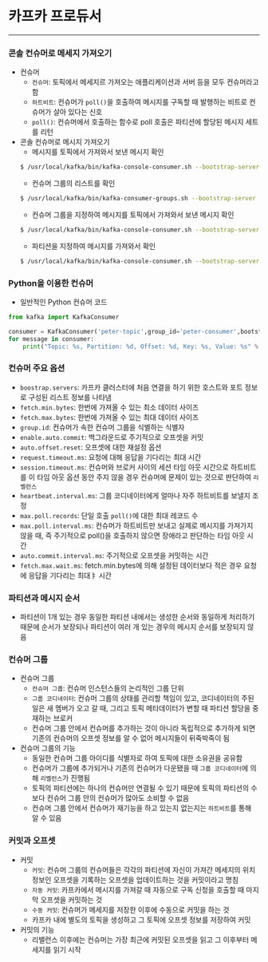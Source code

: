 
# 카프카 프로듀서

<hr>

### 콘솔 컨슈머로 메세지 가져오기
* 컨슈머
  * `컨슈머`: 토픽에서 메세지르 가져오는 애플리케이션과 서버 등을 모두 컨슈머라고 함
  * `하트비트`: 컨슈머가 `poll()`을 호출하여 메시지를 구독할 때 발행하는 비트로 컨슈머가 살아 있다는 신호 
  * `poll()`: 컨슈머에서 호출하는 함수로 poll 호출은 파티션에 할당된 메시지 세트를 리턴
* 콘솔 컨슈머로 메시지 가져오기
  * 메시지를 토픽에서 가져와서 보낸 메시지 확인
  ```bash
  $ /usr/local/kafka/bin/kafka-console-consumer.sh --bootstrap-server {카프카 노드:포트 번호,...} --topic {토픽 이름} --from-beginning
  ```
  * 컨슈머 그룹의 리스트를 확인
  ```bash
  $ /usr/local/kafka/bin/kafka-consumer-groups.sh --bootstrap-server {카프카 노드:포트 번호,...} --list
  ```
  * 컨슈머 그룹을 지정하여 메시지를 토픽에서 가져와서 보낸 메시지 확인
  ```bash
  $ /usr/local/kafka/bin/kafka-console-consumer.sh --bootstrap-server {카프카 노드:포트 번호,...} --topic {토픽 이름} --group {그룹 이름} --from-beginning
  ```
  * 파티션을 지정하여 메시지를 가져와서 확인
  ```bash
  $ /usr/local/kafka/bin/kafka-console-consumer.sh --bootstrap-server {카프카 노드:포트 번호,...} --topic {토픽 이름} --partition {파티션 번호} --from-beginning
  ```

### Python을 이용한 컨슈머
* 일반적인 Python 컨슈머 코드
```py
from kafka import KafkaConsumer

consumer = KafkaConsumer('peter-topic',group_id='peter-consumer',bootstrap_servers='peter-kafka001:9092,peter-kafka002:9092,peter-kafka003:9092', enable_auto_commit=True, auto_offset_reset='latest')
for message in consumer:
    print("Topic: %s, Partition: %d, Offset: %d, Key: %s, Value: %s" % (message.topic, message.partition, message.offset, message.key, message.value.decode('utf-8')))
```

### 컨슈머 주요 옵션
* `boostrap.servers`: 카프카 클러스터에 처음 연결을 하기 위한 호스트와 포트 정보로 구성된 리스트 정보를 나타냄
* `fetch.min.bytes`: 한번에 가져올 수 있는 최소 데이터 사이즈
* `fetch.max.bytes`: 한번에 가져올 수 있는 최대 데이터 사이즈
* `group.id`: 컨슈머가 속한 컨슈머 그룹을 식별하는 식별자
* `enable.auto.commit`: 백그라운드로 주기적으로 오프셋을 커밋
* `auto.offset.reset`: 오프셋에 대한 재설정 옵션
* `request.timeout.ms`: 요청에 대해 응답을 기다리는 최대 시간
* `session.timeout.ms`: 컨슈머와 브로커 사이의 세션 타임 아웃 시간으로 하트비트를 이 타임 아웃 옵션 동안 주지 않을 경우 컨슈머에 문제이 있는 것으로 판단하여 `리벨런스`
* `heartbeat.interval.ms`: 그룹 코디네이터에게 얼마나 자주 하트비트를 보낼지 조정
* `max.poll.records`: 단일 호출 `poll()`에 대한 최대 레코드 수
* `max.poll.interval.ms`: 컨슈머가 하트비트만 보내고 실제로 메시지를 가져가지 않을 때, 즉 주기적으로 poll()을 호출하지 않으면 장애라고 판단하는 타임 아웃 시간
* `auto.commit.interval.ms`: 주기적으로 오프셋을 커밋하는 시간
* `fetch.max.wait.ms`: fetch.min.bytes에 의해 설정된 데이터보다 적은 경우 요청에 응답을 기다리는 최대ㅑ 시간

### 파티션과 메시지 순서
* 파티션이 1개 있는 경우 동일한 파티션 내에서는 생성한 순서와 동일하게 처리하기 때문에 순서가 보장되나 파티션이 여러 개 있는 경우의 메시지 순서를 보장되지 않음

### 컨슈머 그룹
* 컨슈머 그룹
  * `컨슈머 그룹`: 컨슈머 인스턴스들의 논리적인 그룹 단위
  * `그룹 코디네이터`: 컨슈머 그룹의 상태를 관리할 책임이 있고, 코디네이터의 주된 일은 새 멤버가 오고 갈 때, 그리고 토픽 메타데이터가 변할 때 파티션 할당을 중재하는 브로커
  * 컨슈머 그룹 안에서 컨슈머를 추가하는 것이 아니라 독립적으로 추가하게 되면 기존의 컨슈머의 오프셋 정보를 알 수 없어 메시지들이 뒤죽박죽이 됨
* 컨슈머 그룹의 기능
  * 동일한 컨슈머 그룹 아이디를 식별자로 하여 토픽에 대한 소유권을 공유함
  * 컨슈머가 그룹에 추가되거나 기존의 컨슈머가 다운됐을 때 `그룹 코디네이터`에 의해 `리벨런스`가 진행됨
  * 토픽의 파티션에는 하나의 컨슈머만 연결될 수 있기 때문에 토픽의 파티션의 수보다 컨슈머 그룹 안의 컨슈머가 많아도 소비할 수 없음
  * 컨슈머 그룹 안에서 컨슈머가 재기능을 하고 있는지 없는지는 `하트비트`를 통해 알 수 있음

### 커밋과 오프셋
* 커밋
  * `커밋`: 컨슈머 그룹의 컨슈머들은 각각의 파티션에 자신이 가져간 메세지의 위치 정보인 오프셋을 기록하는 오프셋을 업데이트하는 것을 커밋이라고 명침
  * `자동 커밋`: 카프카에서 메시지를 가져갈 때 자동으로 구독 신청을 호출할 때 마지막 오프셋을 커밋하는 것
  * `수동 커밋`: 컨슈머가 메세지를 저장한 이후에 수동으로 커밋을 하는 것
  * 카프카 내에 별도의 토픽을 생성하고 그 토픽에 오프셋 정보를 저장하여 커밋
* 커밋의 기능
  * 리밸런스 이후에는 컨슈머는 가장 최근에 커밋된 오프셋을 읽고 그 이후부터 메세지를 읽기 시작
